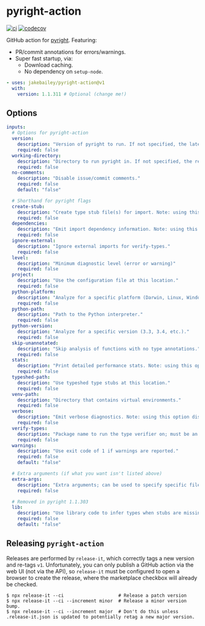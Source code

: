 # pyright-action

[![ci](https://github.com/jakebailey/pyright-action/actions/workflows/ci.yml/badge.svg)](https://github.com/jakebailey/pyright-action/actions/workflows/ci.yml)
[![codecov](https://codecov.io/gh/jakebailey/pyright-action/branch/main/graph/badge.svg?token=5OMEFS2LQZ)](https://codecov.io/gh/jakebailey/pyright-action)

GitHub action for [pyright](https://github.com/microsoft/pyright). Featuring:

- PR/commit annotations for errors/warnings.
- Super fast startup, via:
  - Download caching.
  - No dependency on `setup-node`.

```yml
- uses: jakebailey/pyright-action@v1
  with:
    version: 1.1.311 # Optional (change me!)
```

## Options

```yml
inputs:
  # Options for pyright-action
  version:
    description: "Version of pyright to run. If not specified, the latest version will be used."
    required: false
  working-directory:
    description: "Directory to run pyright in. If not specified, the repo root will be used."
    required: false
  no-comments:
    description: "Disable issue/commit comments."
    required: false
    default: "false"

  # Shorthand for pyright flags
  create-stub:
    description: "Create type stub file(s) for import. Note: using this option disables commenting."
    required: false
  dependencies:
    description: "Emit import dependency information. Note: using this option disables commenting."
    required: false
  ignore-external:
    description: "Ignore external imports for verify-types."
    required: false
  level:
    description: "Minimum diagnostic level (error or warning)"
    required: false
  project:
    description: "Use the configuration file at this location."
    required: false
  python-platform:
    description: "Analyze for a specific platform (Darwin, Linux, Windows)."
    required: false
  python-path:
    description: "Path to the Python interpreter."
    required: false
  python-version:
    description: "Analyze for a specific version (3.3, 3.4, etc.)."
    required: false
  skip-unannotated:
    description: "Skip analysis of functions with no type annotations."
    required: false
  stats:
    description: "Print detailed performance stats. Note: using this option disables commenting."
    required: false
  typeshed-path:
    description: "Use typeshed type stubs at this location."
    required: false
  venv-path:
    description: "Directory that contains virtual environments."
    required: false
  verbose:
    description: "Emit verbose diagnostics. Note: using this option disables commenting."
    required: false
  verify-types:
    description: "Package name to run the type verifier on; must be an *installed* library. Any score under 100% will fail the build. Using this option disables commenting."
    required: false
  warnings:
    description: "Use exit code of 1 if warnings are reported."
    required: false
    default: "false"

  # Extra arguments (if what you want isn't listed above)
  extra-args:
    description: "Extra arguments; can be used to specify specific files to check."
    required: false

  # Removed in pyright 1.1.303
  lib:
    description: "Use library code to infer types when stubs are missing."
    required: false
    default: "false"
```

## Releasing `pyright-action`

Releases are performed by `release-it`, which correctly tags a new version and
re-tags `v1`. Unfortunately, you can only publish a GitHub action via the web UI
(not via the API), so `release-it` must be configured to open a browser to
create the release, where the marketplace checkbox will already be checked.

```
$ npx release-it --ci                    # Release a patch version
$ npx release-it --ci --increment minor  # Release a minor version bump.
$ npx release-it --ci --increment major  # Don't do this unless .release-it.json is updated to potentially retag a new major version.
```
